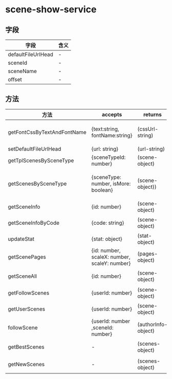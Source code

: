 # scene-show-service

## 字段
字段|含义
---|---
defaultFileUrlHead|-
sceneId|-
sceneName|-
offset|-

## 方法
方法|accepts|returns|含义
---|---|---|---
getFontCssByTextAndFontName|{text:string, fontName:string}|(cssUrl-string)|将传入的字符压缩为css字体文件，并返回给前端响应链接
setDefaultFileUrlHead|{url: string} |(url-string)|-
getTplScenesBySceneType|{sceneTypeId: number} |(scene-object)|根据场景类型 获取模板列表
getScenesBySceneType|{sceneType: number, isMore: boolean} |(scene-object))|与getTplScenesBySceneType方法类似，感觉像是测试用例
getSceneInfo|{id: number} |(scene-object)|//根据ID获取一个场景
getSceneInfoByCode|{code: string} |(scene-object)|// 根据scenecodeVarchar获取一个场景
updateStat|{stat: object} |(stat-object)|更新或创建cjstat
getScenePages|{id: number, scaleX: number, scaleY: number} |(pages-object)|根据sceneidBigint返回对应的page（包装过的）
getSceneAll|{id: number} |(scene-object)|根据sceneId获取所有相应的scene（包含了page信息）
getFollowScenes|{userId: number} |(scene-object)|根据userId获取相应的CjFollow
getUserScenes|{userId: number} |(scene-object)|根据userId获取相应的CjScene
followScene|{userId: number ,sceneId: number}|(authorInfo-object)|更新或创建cjfollow
getBestScenes|-|(scenes-object)|这个是获取哪个场景，返回的是场景列表（非单个场景）
getNewScenes|-|(scenes-object)|与getNewScenes方法类似，返回的场景进行了包装
